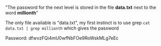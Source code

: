 "The password for the next level is stored in the file **data.txt** next to the word **millionth**"


The only file available is "data.txt", my first instinct is to use grep `cat data.txt | grep millionth` which gives the password

Password: dfwvzFQi4mU0wfNbFOe9RoWskMLg7eEc